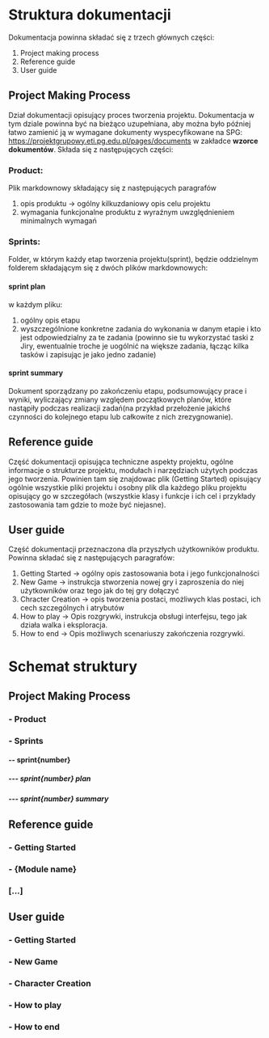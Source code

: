 # Struktura dokumentacji
Dokumentacja powinna składać się z trzech głównych części:
1. Project making process
2. Reference guide
3. User guide

## Project Making Process
Dział dokumentacji opisujący proces tworzenia projektu. Dokumentacja w tym dziale powinna być na bieżąco uzupełniana, aby można było później łatwo zamienić ją w wymagane dokumenty wyspecyfikowane na SPG: https://projektgrupowy.eti.pg.edu.pl/pages/documents w zakładce **wzorce dokumentów**. Składa się z następujących części:

### Product:
Plik markdownowy składający się z następujących paragrafów
1. opis produktu -> ogólny kilkuzdaniowy opis celu projektu
2. wymagania funkcjonalne produktu z wyraźnym uwzględnieniem minimalnych wymagań

### Sprints:
Folder, w którym każdy etap tworzenia projektu(sprint), będzie oddzielnym folderem składającym się z dwóch plików markdownowych:

#### sprint plan
w każdym pliku:
1. ogólny opis etapu
2. wyszczególnione konkretne zadania do wykonania w danym etapie i kto jest
   odpowiedzialny za te zadania (powinno sie tu wykorzystać taski z Jiry,
   ewentualnie troche je uogólnić na większe zadania, łącząc kilka tasków i
   zapisując je jako jedno zadanie)

#### sprint summary
Dokument sporządzany po zakończeniu etapu, podsumowujący prace i wyniki, wyliczający zmiany względem początkowych planów, które nastąpiły podczas realizacji zadań(na przykład przełożenie jakichś czynności do kolejnego etapu lub całkowite z nich zrezygnowanie).

## Reference guide
Część dokumentacji opisująca techniczne aspekty projektu, ogólne informacje o strukturze projektu, modułach i narzędziach użytych podczas jego tworzenia.  Powinien tam się znajdowac plik (Getting Started) opisujący ogólnie wszystkie pliki projektu i osobny plik dla każdego pliku projektu opisujący go w szczegółach (wszystkie klasy i funkcje i ich cel i przykłady zastosowania tam gdzie to może być niejasne).

## User guide
Część dokumentacji przeznaczona dla przyszłych użytkowników produktu. Powinna składać się z następujących paragrafów:
1. Getting Started -> ogólny opis zastosowania bota i jego funkcjonalności
2. New Game -> instrukcja stworzenia nowej gry i zaproszenia do niej użytkowników oraz tego jak do tej gry dołączyć
3. Chracter Creation -> opis tworzenia postaci, możliwych klas postaci, ich cech szczególnych i atrybutów
4. How to play -> Opis rozgrywki, instrukcja obsługi interfejsu, tego jak działa walka i eksploracja.
5. How to end -> Opis możliwych scenariuszy zakończenia rozgrywki.

# Schemat struktury
## Project Making Process
### - Product
### - Sprints
#### -- sprint{number}
##### --- sprint{number} plan
##### --- sprint{number} summary

## Reference guide
### - Getting Started
### - {Module name}
### [...]

## User guide
### - Getting Started
### - New Game
### - Character Creation
### - How to play
### - How to end